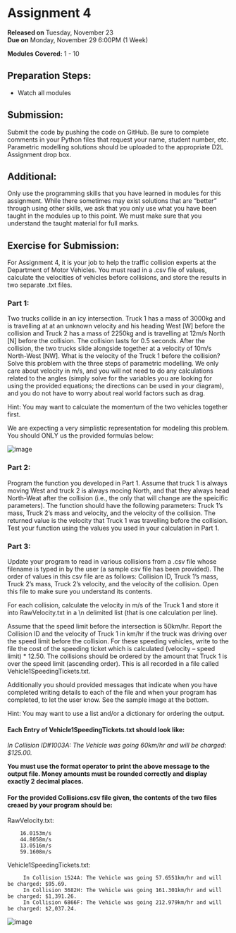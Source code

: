 # Assignment 4

**Released on** Tuesday, November 23    
**Due on** Monday, November 29 6:00PM (1 Week)

**Modules Covered:** 1 - 10

## Preparation Steps:

-	Watch all modules

## Submission: 

Submit the code by pushing the code on GitHub. Be sure to complete comments in your Python files that request your name, student number, etc. Parametric modelling solutions should be uploaded to the appropriate D2L Assignment drop box.

## Additional: 

Only use the programming skills that you have learned in modules for this assignment. While there sometimes may exist solutions that are “better” through using other skills, we ask that you only use what you have been taught in the modules up to this point. We must make sure that you understand the taught material for full marks.

## Exercise for Submission:

For Assignment 4, it is your job to help the traffic collision experts at the Department of Motor Vehicles. You must read in a .csv file of values, calculate the velocities of vehicles before collisions, and store the results in two separate .txt files. 

### Part 1:

Two trucks collide in an icy intersection. Truck 1 has a mass of 3000kg and is travelling at at an unknown velocity and his heading West [W] before the collision and Truck 2 has a mass of 2250kg and is travelling at 12m/s North [N] before the collision. The collision lasts for 0.5 seconds. After the collision, the two trucks slide alongside together at a velocity of 10m/s North-West [NW]. What is the velocity of the Truck 1 before the collision? Solve this problem with the three steps of parametric modelling. We only care about velocity in m/s, and you will not need to do any calculations related to the angles (simply solve for the variables you are looking for using the provided equations; the directions can be used in your diagram), and you do not have to worry about real world factors such as drag.  

Hint: You may want to calculate the momentum of the two vehicles together first.  

We are expecting a very simplistic representation for modeling this problem. You should ONLY us the provided formulas below: 

![image](https://user-images.githubusercontent.com/1709150/143053878-ca71d3ad-e84b-42c9-ae3b-d01daade9f3f.png)

 
### Part 2:

Program the function you developed in Part 1. Assume that truck 1 is always moving West and truck 2 is always mocing North, and that they always head North-Weat after the collision (i.e., the only that will change are the speicific parameters). The function should have the following parameters: Truck 1’s mass, Truck 2’s mass and velocity, and the velocity of the collision. The returned value is the velocity that Truck 1 was travelling before the collision. Test your function using the values you used in your calculation in Part 1.

### Part 3:

Update your program to read in various collisions from a .csv file whose filename is typed in by the user (a sample csv file has been provided). The order of values in this csv file are as follows: Collision ID, Truck 1’s mass, Truck 2’s mass, Truck 2’s velocity, and the velocity of the collision. Open this file to make sure you understand its contents.

For each collision, calculate the velocity in m/s of the Truck 1 and store it into RawVelocity.txt in a \n delimited list (that is one calculation per line). 

Assume that the speed limit before the intersection is 50km/hr. Report the Collision ID and the velocity of Truck 1 in km/hr if the truck was driving over the speed limit before the collision. For these speeding vehicles, write to the file the cost of the speeding ticket which is calculated (velocity – speed limit) * 12.50. The collisions should be ordered by the amount that Truck 1 is over the speed limit (ascending order). This is all recorded in a file called Vehicle1SpeedingTickets.txt. 

Additionally you should provided messages that indicate when you have completed writing details to each of the file and when your program has completed, to let the user know. See the sample image at the bottom.

Hint: You may want to use a list and/or a dictionary for ordering the output.  

#### Each Entry of Vehicle1SpeedingTickets.txt should look like:

_In Collision ID#1003A: The Vehicle was going 60km/hr and will be charged: $125.00._

**You must use the format operator to print the above message to the output file. Money amounts must be rounded correctly and display exactly 2 decimal places.**

#### For the provided Collisions.csv file given, the contents of the two files creaed by your program should be:

RawVelocity.txt:
```
    16.0153m/s
    44.8058m/s
    13.0516m/s
    59.1608m/s
```
Vehicle1SpeedingTickets.txt:
```   
     In Collision 1524A: The Vehicle was going 57.6551km/hr and will be charged: $95.69.
     In Collision 3682H: The Vehicle was going 161.301km/hr and will be charged: $1,391.26.
     In Collision 6866F: The Vehicle was going 212.979km/hr and will be charged: $2,037.24.
```

![image](https://user-images.githubusercontent.com/1709150/142947809-77881dec-2392-4577-93df-2239abf2492d.png)


